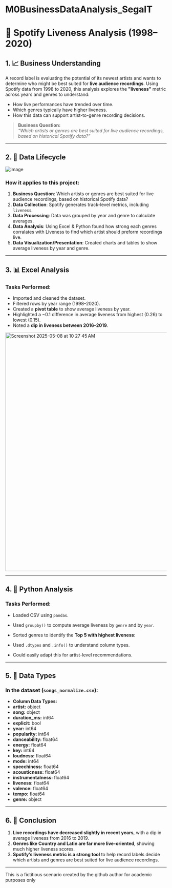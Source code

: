 # M0BusinessDataAnalysis_SegalT
# 🎵 Spotify Liveness Analysis (1998–2020)

## 1. 📈 Business Understanding

A record label is evaluating the potential of its newest artists and wants to determine who might be best suited for **live audience recordings**. Using Spotify data from 1998 to 2020, this analysis explores the **"liveness"** metric across years and genres to understand:

- How live performances have trended over time.
- Which genres typically have higher liveness.
- How this data can support artist-to-genre recording decisions.

> **Business Question:**  
> *“Which artists or genres are best suited for live audience recordings, based on historical Spotify data?”*

---

## 2. 🔄 Data Lifecycle

![image](https://github.com/user-attachments/assets/830c8392-d719-462c-8d8e-9bfcbdba1abb)


### How it applies to this project:

1. **Business Question**: Which artists or genres are best suited for live audience recordings, based on historical Spotify data?
2. **Data Collection**: Spotify generates track-level metrics, including `liveness`.
3. **Data Processing**: Data was grouped by year and genre to calculate averages.
4. **Data Analysis**: Using Excel & Python found how strong each genres corralates with Liveness to find which artist should preform recordings live.
5. **Data Visualization/Presentation**: Created charts and tables to show average liveness by year and genre.

---

## 3. 📊 Excel Analysis

### Tasks Performed:
- Imported and cleaned the dataset.
- Filtered rows by year range (1998–2020).
- Created a **pivot table** to show average liveness by year.
- Highlighted a ~0.1 difference in average liveness from highest (0.26) to lowest (0.15).
- Noted a **dip in liveness between 2016–2019**.

<img width="745" alt="Screenshot 2025-05-08 at 10 27 45 AM" src="https://github.com/user-attachments/assets/b3a8262f-4391-4a2a-a02b-bb9bca0d9f47" />

---

## 4. 🐍 Python Analysis

### Tasks Performed:
- Loaded CSV using `pandas`.
- Used `groupby()` to compute average liveness by `genre` and by `year`.
- Sorted genres to identify the **Top 5 with highest liveness**:


  
- Used `.dtypes` and `.info()` to understand column types.
- Could easily adapt this for artist-level recommendations.

---

## 5. 🧬 Data Types

### In the dataset (`songs_normalize.csv`):

- **Column Data Types:**
- **artist:**               object
- **song:**                 object
- **duration_ms:**           int64
- **explicit:**               bool
- **year:**                  int64
- **popularity:**            int64
- **danceability:**        float64
- **energy:**              float64
- **key:**                   int64
- **loudness:**            float64
- **mode:**                  int64
- **speechiness:**         float64
- **acousticness:**        float64
- **instrumentalness:**    float64
- **liveness:**            float64
- **valence:**             float64
- **tempo:**               float64
- **genre:**                object

---

## 6. 🧠 Conclusion

1. **Live recordings have decreased slightly in recent years**, with a dip in average liveness from 2016 to 2019.
2. **Genres like Country and Latin are far more live-oriented**, showing much higher liveness scores.
3. **Spotify’s liveness metric is a strong tool** to help record labels decide which artists and genres are best suited for live audience recordings.

---

This is a fictitious scenario
created by the github author for academic purposes only
